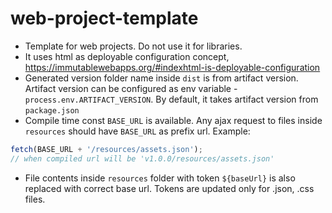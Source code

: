 # web-project-template

- Template for web projects. Do not use it for libraries.
- It uses html as deployable configuration concept, https://immutablewebapps.org/#indexhtml-is-deployable-configuration
- Generated version folder name inside `dist` is from artifact version. Artifact version can be configured as env variable - `process.env.ARTIFACT_VERSION`. By default, it takes artifact version from `package.json`
- Compile time const `BASE_URL` is available. Any ajax request to files inside `resources` should have `BASE_URL` as prefix url. Example:
```js
fetch(BASE_URL + '/resources/assets.json');
// when compiled url will be 'v1.0.0/resources/assets.json'
```
- File contents inside `resources` folder with token `${baseUrl}` is also replaced with correct base url. Tokens are updated only for .json, .css files.
